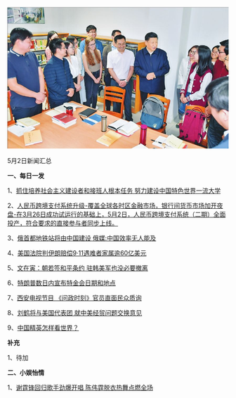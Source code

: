 ![05_02](.\05_02.jpg)

5月2日新闻汇总

**一、每日一发**

1、[抓住培养社会主义建设者和接班人根本任务 努力建设中国特色世界一流大学](http://politics.people.com.cn/n1/2018/0503/c1001-29961480.html)

2、[人民币跨境支付系统升级-覆盖全球各时区金融市场，银行间货币市场加开夜盘-在3月26日成功试运行的基础上，5月2日，人民币跨境支付系统（二期）全面投产，符合要求的直接参与者同步上线。](http://paper.people.com.cn/rmrb/html/2018-05/03/nw.D110000renmrb_20180503_2-10.htm)

3、[俄首都地铁站将由中国建设 俄媒:中国效率无人能及](http://news.163.com/18/0503/01/DGRK9G3A0001875O.html)

4、[美国法院判伊朗赔偿9·11遇难者家属逾60亿美元](http://news.163.com/18/0502/23/DGRBETOP0001875O.html)

5、[文在寅：朝若签和平条约 驻韩美军也没必要撤离](http://www.zaobao.com/news/world/story20180503-855681)

6、[特朗普数日内宣布特金会日期和地点](http://www.zaobao.com/news/world/story20180503-855682)

7、[西安电视节目 《问政时刻》官员直面民众质询](http://www.zaobao.com/news/china/story20180503-855672)

8、[刘鹤将与美国代表团 就中美经贸问题交换意见](http://www.zaobao.com/finance/china/story20180503-855761)

9、[中国精英怎样看世界？](http://www.ftchinese.com/story/001077396)



**补充**

1、待加



**二、小娱怡情**

1、[谢霆锋回归歌手劲爆开唱 陈伟霆脱衣热舞点燃全场](http://news.67.com/xianchang/2018/05/01/916492.html)
